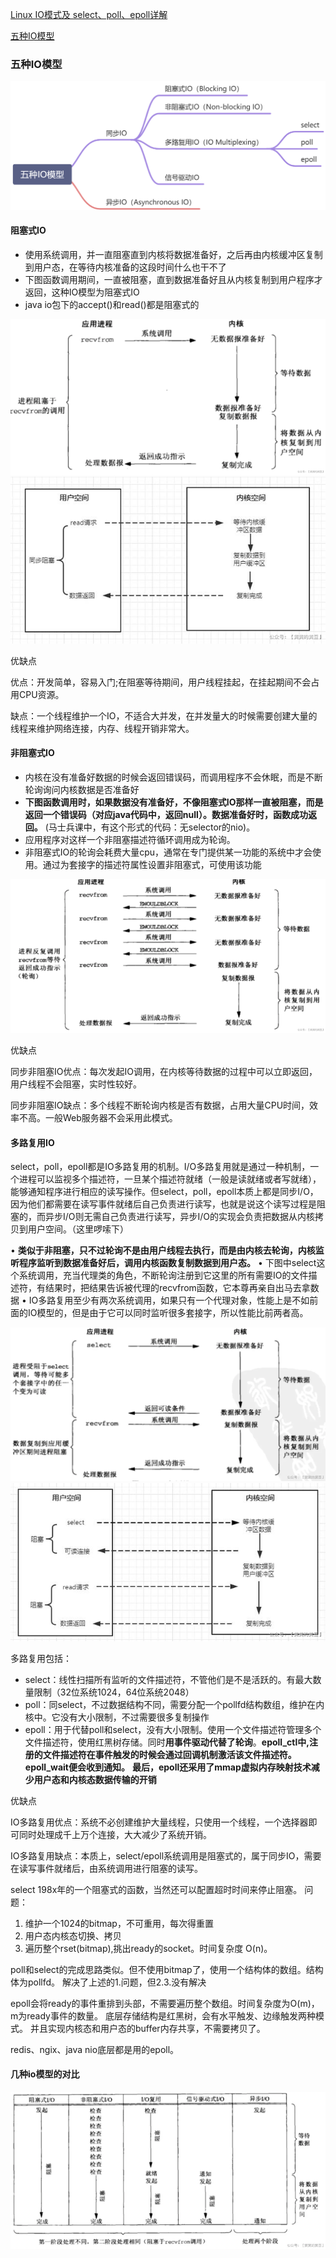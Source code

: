 [Linux IO模式及 select、poll、epoll详解](https://www.cnblogs.com/duanxz/p/5155926.html)

[五种IO模型](https://www.yuque.com/gotaoey/vaeroo/iqdfgh)




### 五种IO模型
![五种io模型](source/io_types.jpg)

#### 阻塞式IO
+ 使用系统调用，并一直阻塞直到内核将数据准备好，之后再由内核缓冲区复制到用户态，在等待内核准备的这段时间什么也干不了
+ 下图函数调用期间，一直被阻塞，直到数据准备好且从内核复制到用户程序才返回，这种IO模型为阻塞式IO
+ java io包下的accept()和read()都是阻塞式的

![bio1](source/bio1.png)
![bio2](source/bio2.png)

优缺点

优点：开发简单，容易入门;在阻塞等待期间，用户线程挂起，在挂起期间不会占用CPU资源。

缺点：一个线程维护一个IO，不适合大并发，在并发量大的时候需要创建大量的线程来维护网络连接，内存、线程开销非常大。

#### 非阻塞式IO

+ 内核在没有准备好数据的时候会返回错误码，而调用程序不会休眠，而是不断轮询询问内核数据是否准备好
+ **下图函数调用时，如果数据没有准备好，不像阻塞式IO那样一直被阻塞，而是返回一个错误码（对应java代码中，返回null）。数据准备好时，函数成功返回。** (马士兵课中，有这个形式的代码：无selector的nio)。
+ 应用程序对这样一个非阻塞描述符循环调用成为轮询。
+ 非阻塞式IO的轮询会耗费大量cpu，通常在专门提供某一功能的系统中才会使用。通过为套接字的描述符属性设置非阻塞式，可使用该功能
  
![nio1](source/nio1.png)

优缺点

同步非阻塞IO优点：每次发起IO调用，在内核等待数据的过程中可以立即返回，用户线程不会阻塞，实时性较好。

同步非阻塞IO缺点：多个线程不断轮询内核是否有数据，占用大量CPU时间，效率不高。一般Web服务器不会采用此模式。


#### 多路复用IO

select，poll，epoll都是IO多路复用的机制。I/O多路复用就是通过一种机制，一个进程可以监视多个描述符，一旦某个描述符就绪（一般是读就绪或者写就绪），能够通知程序进行相应的读写操作。但select，poll，epoll本质上都是同步I/O，因为他们都需要在读写事件就绪后自己负责进行读写，也就是说这个读写过程是阻塞的，而异步I/O则无需自己负责进行读写，异步I/O的实现会负责把数据从内核拷贝到用户空间。（这里啰嗦下）

• **类似于非阻塞，只不过轮询不是由用户线程去执行，而是由内核去轮询，内核监听程序监听到数据准备好后，调用内核函数复制数据到用户态。**
• 下图中select这个系统调用，充当代理类的角色，不断轮询注册到它这里的所有需要IO的文件描述符，有结果时，把结果告诉被代理的recvfrom函数，它本尊再亲自出马去拿数据
• IO多路复用至少有两次系统调用，如果只有一个代理对象，性能上是不如前面的IO模型的，但是由于它可以同时监听很多套接字，所以性能比前两者高。

![multiplexing1](source/multiplexing1.png)
![multiplexing2](source/multiplexing2.png)

多路复用包括：

+ select：线性扫描所有监听的文件描述符，不管他们是不是活跃的。有最大数量限制（32位系统1024，64位系统2048）
+ poll：同select，不过数据结构不同，需要分配一个pollfd结构数组，维护在内核中。它没有大小限制，不过需要很多复制操作
+ epoll：用于代替poll和select，没有大小限制。使用一个文件描述符管理多个文件描述符，使用红黑树存储。同时**用事件驱动代替了轮询**。**epoll_ctl中,注册的文件描述符在事件触发的时候会通过回调机制激活该文件描述符。epoll_wait便会收到通知。** **最后，epoll还采用了mmap虚拟内存映射技术减少用户态和内核态数据传输的开销**

优缺点

IO多路复用优点：系统不必创建维护大量线程，只使用一个线程，一个选择器即可同时处理成千上万个连接，大大减少了系统开销。

IO多路复用缺点：本质上，select/epoll系统调用是阻塞式的，属于同步IO，需要在读写事件就绪后，由系统调用进行阻塞的读写。

select 198x年的一个阻塞式的函数，当然还可以配置超时时间来停止阻塞。
问题：
1. 维护一个1024的bitmap，不可重用，每次得重置
2. 用户态内核态切换、拷贝
3. 遍历整个rset(bitmap),挑出ready的socket。时间复杂度 O(n)。

poll和select的完成思路类似。但不使用bitmap了，使用一个结构体的数组。结构体为pollfd。
解决了上述的1.问题，但2.3.没有解决

epoll会将ready的事件重排到头部，不需要遍历整个数组。时间复杂度为O(m)，m为ready事件的数量。
底层存储结构是红黑树，会有水平触发、边缘触发两种模式。
并且实现内核态和用户态的buffer内存共享，不需要拷贝了。

redis、ngix、java nio底层都是用的epoll。

#### 几种io模型的对比
![compare](source/io_compare1.png)


